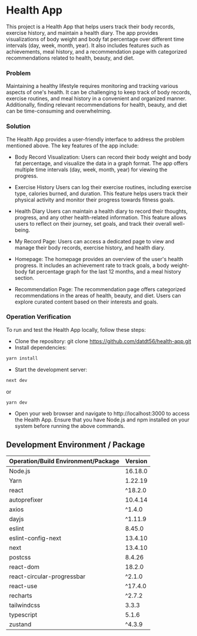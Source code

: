 # Health App
This project is a Health App that helps users track their body records, exercise history, and maintain a health diary. The app provides visualizations of body weight and body fat percentage over different time intervals (day, week, month, year). It also includes features such as achievements, meal history, and a recommendation page with categorized recommendations related to health, beauty, and diet.

### Problem
Maintaining a healthy lifestyle requires monitoring and tracking various aspects of one's health. It can be challenging to keep track of body records, exercise routines, and meal history in a convenient and organized manner. Additionally, finding relevant recommendations for health, beauty, and diet can be time-consuming and overwhelming.

### Solution
The Health App provides a user-friendly interface to address the problem mentioned above. The key features of the app include:

- Body Record Visualization: Users can record their body weight and body fat percentage, and visualize the data in a graph format. The app offers multiple time intervals (day, week, month, year) for viewing the progress.

- Exercise History
Users can log their exercise routines, including exercise type, calories burned, and duration. This feature helps users track their physical activity and monitor their progress towards fitness goals.

- Health Diary
Users can maintain a health diary to record their thoughts, progress, and any other health-related information. This feature allows users to reflect on their journey, set goals, and track their overall well-being.

- My Record Page: Users can access a dedicated page to view and manage their body records, exercise history, and health diary.

- Homepage: The homepage provides an overview of the user's health progress. It includes an achievement rate to track goals, a body weight-body fat percentage graph for the last 12 months, and a meal history section.

- Recommendation Page: The recommendation page offers categorized recommendations in the areas of health, beauty, and diet. Users can explore curated content based on their interests and goals.

### Operation Verification
To run and test the Health App locally, follow these steps:

- Clone the repository: git clone https://github.com/datdt56/health-app.git
- Install dependencies: 
```bash
yarn install
```
- Start the development server:
```bash
next dev
```
or
```bash
yarn dev
```
- Open your web browser and navigate to http://localhost:3000 to access the Health App.
Ensure that you have Node.js and npm installed on your system before running the above commands.

## Development Environment / Package

| Operation/Build Environment/Package | Version   |
|-------------------------------------| --------- |
| Node.js                             | 16.18.0   |
| Yarn                                | 1.22.19   |
| react                               | ^18.2.0   |
| autoprefixer                        | 10.4.14   |
| axios                               | ^1.4.0    |
| dayjs                               | ^1.11.9   |
| eslint                              | 8.45.0    |
| eslint-config-next                  | 13.4.10   |
| next                                | 13.4.10   |
| postcss                             | 8.4.26    |
| react-dom                           | 18.2.0    |
| react-circular-progressbar          | ^2.1.0    |
| react-use                           | ^17.4.0   |
| recharts                            | ^2.7.2    |
| tailwindcss                         | 3.3.3     |
| typescript                          | 5.1.6     |
| zustand                             | ^4.3.9    |
